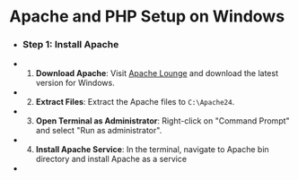 # Apache and PHP Setup on Windows
- ### Step 1: Install Apache
- 1. **Download Apache**: Visit [Apache Lounge](https://www.apachelounge.com/download/) and download the latest version for Windows.
- 2. **Extract Files**: Extract the Apache files to `C:\Apache24`.
- 3. **Open Terminal as Administrator**: Right-click on "Command Prompt" and select "Run as administrator".
- 4. **Install Apache Service**: In the terminal, navigate to Apache bin directory and install Apache as a service
-